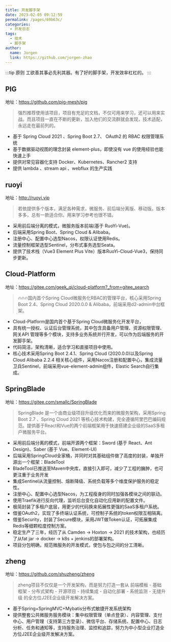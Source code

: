 ```yaml
---
title: 开发脚手架
date: 2023-02-05 09:12:59
permalink: /pages/69b63c/
categories:
  - 开发日志
tags:
  - 技术
  - 脚手架
author: 
  name: Jorgen
  link: https://github.com/jorgen-zhao
---
```

:::tip 原则
工欲善其事必先利其器。有了好的脚手架，开发效率杠杠的。
:::

<!-- more -->

## PIG
地址：https://github.com/pig-mesh/pig
> 强烈推荐使用该项目，项目有充足的文档，不仅可用来学习，还可以用来实战。而且项目一直在不断的更新，加入他们的交流群就会发现，技术适配，永远走在最前列的。
- 基于 Spring Cloud 2021 、Spring Boot 2.7、 OAuth2 的 RBAC 权限管理系统
- 基于数据驱动视图的理念封装 element-plus，即使没有 vue 的使用经验也能快速上手
- 提供对常见容器化支持 Docker、Kubernetes、Rancher2 支持
- 提供 lambda 、stream api 、webflux 的生产实践

## ruoyi
地址：http://ruoyi.vip
> 若依提供多个版本，满足各种需求，微服务、前后端分离版、移动版。版本多多，总有一款适合你。用来学习参考也很不错。
- 采用前后端分离的模式，微服务版本前端(基于 RuoYi-Vue)。
- 后端采用Spring Boot、Spring Cloud & Alibaba。
- 注册中心、配置中心选型Nacos，权限认证使用Redis。
- 流量控制框架选型Sentinel，分布式事务选型Seata。
- 提供了技术栈（Vue3 Element Plus Vite）版本RuoYi-Cloud-Vue3，保持同步更新。

## Cloud-Platform
地址：https://gitee.com/geek_qi/cloud-platform?_from=gitee_search
> 🔥🔥🔥国内首个Spring Cloud微服务化RBAC的管理平台，核心采用Spring Boot 2.4、Spring Cloud 2020.0.0 & Alibaba，前端采用d2-admin中台框架。
- Cloud-Platform是国内首个基于Spring Cloud微服务化开发平台，
- 具有统一授权、认证后台管理系统，其中包含具备用户管理、资源权限管理、网关API 管理等多个模块，支持多业务系统并行开发，可以作为后端服务的开发脚手架。
- 代码简洁，架构清晰，适合学习和直接项目中使用。
- 核心技术采用Spring Boot 2.4.1、Spring Cloud (2020.0.0)以及Spring Cloud Alibaba 2.2.4 相关核心组件，采用Nacos注册和配置中心，集成流量卫兵Sentinel，前端采用vue-element-admin组件，Elastic Search自行集成。

## SpringBlade
地址：https://gitee.com/smallc/SpringBlade
> SpringBlade 是一个由商业级项目升级优化而来的微服务架构，采用Spring Boot 2.7 、Spring Cloud 2021 等核心技术构建，完全遵循阿里巴巴编码规范。提供基于React和Vue的两个前端框架用于快速搭建企业级的SaaS多租户微服务平台。
- 采用前后端分离的模式，前端开源两个框架：Sword (基于 React、Ant Design)、Saber (基于 Vue、Element-UI)
- 后端采用SpringCloud全家桶，并同时对其基础组件做了高度的封装，单独开源出一个框架：BladeTool
- BladeTool已推送至Maven中央库，直接引入即可，减少了工程的臃肿，也可更注重于业务开发
- 集成Sentinel从流量控制、熔断降级、系统负载等多个维度保护服务的稳定性。
- 注册中心、配置中心选型Nacos，为工程瘦身的同时加强各模块之间的联动。
- 使用Traefik进行反向代理，监听后台变化自动化应用新的配置文件。
- 极简封装了多租户底层，用更少的代码换来拓展性更强的SaaS多租户系统。
- 借鉴OAuth2，实现了多终端认证系统，可控制子系统的token权限互相隔离。
- 借鉴Security，封装了Secure模块，采用JWT做Token认证，可拓展集成Redis等细颗粒度控制方案。
- 稳定生产了三年，经历了从 Camden -> Hoxton -> 2021 的技术架构，也经历了从fat jar -> docker -> k8s + jenkins的部署架构。
- 项目分包明确，规范微服务的开发模式，使包与包之间的分工清晰。

## zheng
地址：https://github.com/shuzheng/zheng
> zheng项目不仅仅是一个开发架构，而是努力打造一套从 前端模板 - 基础框架 - 分布式架构 - 开源项目 - 持续集成 - 自动化部署 - 系统监测 - 无缝升级 的全方位J2EE企业级开发解决方案。
- 基于Spring+SpringMVC+Mybatis分布式敏捷开发系统架构
- 提供整套公共微服务服务模块：集中权限管理（单点登录）、内容管理、支付中心、用户管理（支持第三方登录）、微信平台、存储系统、配置中心、日志分析、任务和通知等，支持服务治理、监控和追踪，努力为中小型企业打造全方位J2EE企业级开发解决方案。